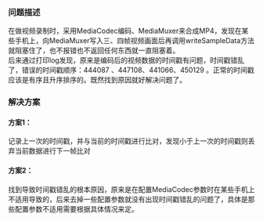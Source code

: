 ### 问题描述
  在做视频录制时，采用MediaCodec编码、MediaMuxer来合成MP4，发现在某些手机上，向MediaMuxer写入三、四帧视频画面后再调用writeSampleData方法就阻塞住了，也不报错也不返回任何东西就一直阻塞着。  
  后来通过打印log发现，原来是编码后的视频数据的时间戳有问题，时间戳错乱了，错误的时间戳顺序：444087 、447108、441066、450129 。正常的时间戳应该是有序且升序排序的。既然找到原因就好解决问题了。
### 解决方案
 #### 方案1：  
 
 记录上一次的时间戳，并与当前的时间戳进行比对，发现小于上一次的时间戳则丢弃当前数据进行下一帧比对
 #### 方案2：
   找到导致时间戳错乱的根本原因，原来是在配置MediaCodec参数时在某些手机上不适用导致的，后来去掉一些配置参数就没有出现时间戳错乱的问题了，具体是那些配置参数不适用需要根据具体情况来定。